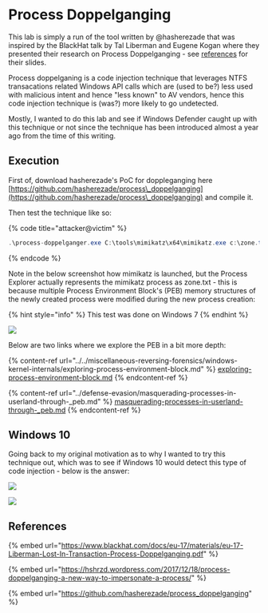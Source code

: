 # Process Doppelganging

This lab is simply a run of the tool written by @hasherezade that was inspired by the BlackHat talk by Tal Liberman and Eugene Kogan where they presented their research on Process Doppelganging - see [references](process-doppelganging.md#references) for their slides.

Process doppelganing is a code injection technique that leverages NTFS transacations related Windows API calls which are (used to be?) less used with malicious intent and hence "less known" to AV vendors, hence this code injection technique is (was?) more likely to go undetected.

Mostly, I wanted to do this lab and see if Windows Defender caught up with this technique or not since the technique has been introduced almost a year ago from the time of this writing.

## Execution

First of, download hasherezade's PoC for doppleganging here [https://github.com/hasherezade/process\_doppelganging](https://github.com/hasherezade/process\_doppelganging) and compile it.

Then test the technique like so:

{% code title="attacker@victim" %}
```csharp
.\process-doppelganger.exe C:\tools\mimikatz\x64\mimikatz.exe c:\zone.txt
```
{% endcode %}

Note in the below screenshot how mimikatz is launched, but the Process Explorer actually represents the mimikatz process as zone.txt - this is because multiple Process Environment Block's (PEB) memory structures of the newly created process were modified during the new process creation:

{% hint style="info" %}
This test was done on Windows 7
{% endhint %}

![](../../.gitbook/assets/screenshot-from-2018-12-31-15-37-35.png)

Below are two links where we explore the PEB in a bit more depth:

{% content-ref url="../../miscellaneous-reversing-forensics/windows-kernel-internals/exploring-process-environment-block.md" %}
[exploring-process-environment-block.md](../../miscellaneous-reversing-forensics/windows-kernel-internals/exploring-process-environment-block.md)
{% endcontent-ref %}

{% content-ref url="../defense-evasion/masquerading-processes-in-userland-through-_peb.md" %}
[masquerading-processes-in-userland-through-\_peb.md](../defense-evasion/masquerading-processes-in-userland-through-\_peb.md)
{% endcontent-ref %}

## Windows 10

Going back to my original motivation as to why I wanted to try this technique out, which was to see if Windows 10 would detect this type of code injection - below is the answer:

![](../../.gitbook/assets/screenshot-from-2018-12-31-16-15-21.png)

![](../../.gitbook/assets/screenshot-from-2018-12-31-15-35-14.png)

## References

{% embed url="https://www.blackhat.com/docs/eu-17/materials/eu-17-Liberman-Lost-In-Transaction-Process-Doppelganging.pdf" %}

{% embed url="https://hshrzd.wordpress.com/2017/12/18/process-doppelganging-a-new-way-to-impersonate-a-process/" %}

{% embed url="https://github.com/hasherezade/process_doppelganging" %}
